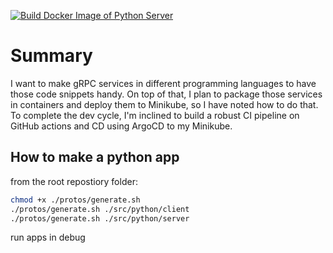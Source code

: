 [![Build Docker Image of Python Server](https://github.com/semashkinvg/grpc-code-snippets/actions/workflows/docker-image-python-server.yml/badge.svg?branch=main)](https://github.com/semashkinvg/grpc-code-snippets/actions/workflows/docker-image-python-server.yml)

# Summary

I want to make gRPC services in different programming languages to have those code snippets handy. On top of that, I plan to package those services in containers and deploy them to Minikube, so I have noted how to do that. To complete the dev cycle, I'm inclined to build a robust CI pipeline on GitHub actions and CD using ArgoCD to my Minikube.

## How to make a python app

from the root repostiory folder:
```bash
chmod +x ./protos/generate.sh
./protos/generate.sh ./src/python/client
./protos/generate.sh ./src/python/server
```
run apps in debug

